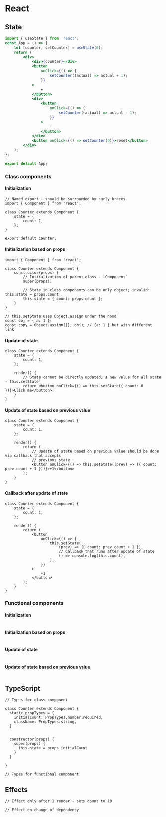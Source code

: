 # React

## State

```jsx
import { useState } from 'react';
const App = () => {
    let [counter, setCounter] = useState(0);
    return (
        <div>
            <div>{counter}</div>
            <button
                onClick={() => {
                    setCounter((actual) => actual + 1);
                }}
            >
                +
            </button>
            <div>
                <button
                    onClick={() => {
                        setCounter((actual) => actual - 1);
                    }}
                >
                    -
                </button>
            </div>
            <button onClick={() => setCounter(0)}>reset</button>
        </div>
    );
};

export default App;
```

### Class components

#### Initialization

```tsx
// Named export - should be surrounded by curly braces
import { Component } from 'react';

class Counter extends Component {
    state = {
        count: 1,
    };
}

export default Counter;
```

#### Initialization based on props

```tsx
import { Component } from 'react';

class Counter extends Component {
    constructor(props) {
        // Initialization of parent class - `Component`
        super(props);

        // State in class components can be only object; invalid: this.state = props.count
        this.state = { count: props.count };
    }
}

// this.setState uses Object.assign under the hood
const obj = { a: 1 };
const copy = Object.assign({}, obj); // {a: 1 } but with different link
```

#### Update of state

```tsx
class Counter extends Component {
    state = {
        count: 1,
    };

    render() {
        // State cannot be directly updated; a new value for all state - this.setState`
        return <button onClick={() => this.setState({ count: 0 })}>Click me</button>;
    }
}
```

#### Update of state based on previous value

```tsx
class Counter extends Component {
    state = {
        count: 1,
    };

    render() {
        return (
            // Update of state based on previous value should be done via callback that accepts
            // previous state
            <button onClick={() => this.setState((prev) => ({ count: prev.count + 1 }))}>+1</button>
        );
    }
}
```

#### Callback after update of state

```tsx
class Counter extends Component {
    state = {
        count: 1,
    };

    render() {
        return (
            <button
                onClick={() => {
                    this.setState(
                        (prev) => ({ count: prev.count + 1 }),
                        // Callback that runs after update of state
                        () => console.log(this.count),
                    );
                }}
            >
                +1
            </button>
        );
    }
}
```

### Functional components

#### Initialization

```tsx

```

#### Initialization based on props

```tsx

```

#### Update of state

```tsx

```

#### Update of state based on previous value

```tsx

```

## TypeScript

```tsx
// Types for class component

class Counter extends Component {
  static propTypes = {
    initialCount: PropTypes.number.required,
    className: PropTypes.string,
  }


  constructor(props) {
    super(props) {
      this.state = props.initialCount
    }
  }

}
```

```tsx
// Types for functional component
```

## Effects

```tsx
// Effect only after 1 render - sets count to 10
```

```tsx
// Effect on change of dependency
```
